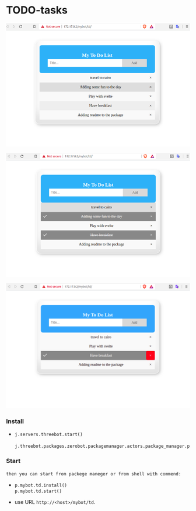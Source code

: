 # TODO-tasks

![TODO](./images/01.png)

![TODO](./images/02.png)

![TODO](./images/03.png)


### Install

- ```
  j.servers.threebot.start()

  j.threebot.packages.zerobot.packagemanager.actors.package_manager.package_add(path='/sandbox/code/github/threefoldtech/jumpscaleX_threebot/ThreeBotPackages/examples/td')
  ```
### Start
    then you can start from packege maneger or from shell with commend:
- ```
  p.mybot.td.install()
  p.mybot.td.start()
  ```

- use URL `http://<host>/mybot/td`.

